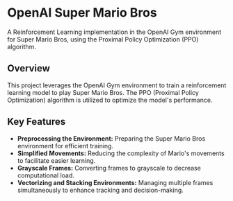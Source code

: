 # OpenAI Super Mario Bros

A Reinforcement Learning implementation in the OpenAI Gym environment for Super Mario Bros, using the Proximal Policy Optimization (PPO) algorithm.

## Overview

This project leverages the OpenAI Gym environment to train a reinforcement learning model to play Super Mario Bros. The PPO (Proximal Policy Optimization) algorithm is utilized to optimize the model's performance.

## Key Features

- **Preprocessing the Environment:** Preparing the Super Mario Bros environment for efficient training.
- **Simplified Movements:** Reducing the complexity of Mario's movements to facilitate easier learning.
- **Grayscale Frames:** Converting frames to grayscale to decrease computational load.
- **Vectorizing and Stacking Environments:** Managing multiple frames simultaneously to enhance tracking and decision-making.
